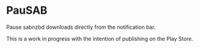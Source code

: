 PauSAB
======

Pause sabnzbd downloads directly from the notification bar.

This is a work in progress with the intention of publishing on the Play Store.
